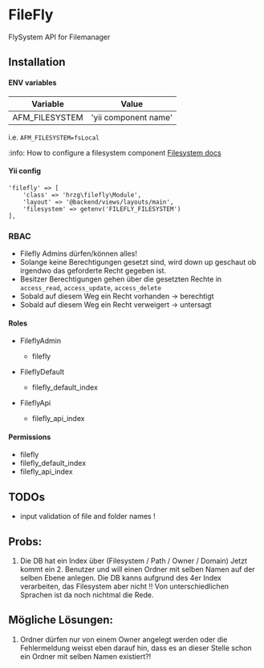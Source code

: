 FileFly
=======
FlySystem API for Filemanager

Installation
------------

#### ENV variables

Variable | Value
------------- | -------------
AFM_FILESYSTEM | 'yii component name'

i.e. `AFM_FILESYSTEM=fsLocal`

:info: How to configure a filesystem component [Filesystem docs](https://github.com/creocoder/yii2-flysystem/blob/master/README.md)

#### Yii config

```
'filefly' => [
    'class' => 'hrzg\filefly\Module',
    'layout' => '@backend/views/layouts/main',
    'filesystem' => getenv('FILEFLY_FILESYSTEM')
],
```

### RBAC

- Filefly Admins dürfen/können alles!
- Solange keine Berechtigungen gesetzt sind, wird down up geschaut ob irgendwo das geforderte Recht gegeben ist.
- Besitzer Berechtigungen gehen über die gesetzten Rechte in `access_read`, `access_update`, `access_delete`
- Sobald auf diesem Weg ein Recht vorhanden -> berechtigt
- Sobald auf diesem Weg ein Recht verweigert -> untersagt



#### Roles

- FileflyAdmin
	- filefly
	
- FileflyDefault
	- filefly_default_index
	
- FileflyApi
	- filefly_api_index
	

#### Permissions

- filefly
- filefly_default_index
- filefly_api_index


## TODOs

- input validation of file and folder names !

Probs:
------
1. Die DB hat ein Index über (Filesystem / Path / Owner / Domain)
Jetzt kommt ein 2. Benutzer und will einen Ordner mit selben Namen auf der selben Ebene anlegen.
Die DB kanns aufgrund des 4er Index verarbeiten, das Filesystem aber nicht !! 
Von unterschiedlichen Sprachen ist da noch nichtmal die Rede.

Mögliche Lösungen:
---
1. Ordner dürfen nur von einem Owner angelegt werden oder die Fehlermeldung weisst eben darauf hin,
dass es an dieser Stelle schon ein Ordner mit selben Namen existiert?!




